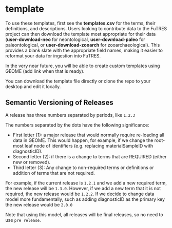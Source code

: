# template
To use these templates, first see the **templates.csv** for the terms, their definitions, and descriptions. Users looking to contribute data to the FuTRES project can then download the template most appropriate for their data (**user-download-neo** for neontological, **user-download-paleo** for paleontological, or **user-download-zooarch** for zooarchaeological). This provides a blank slate with the appropriate field names, making it easier to reformat your data for ingestion into FuTRES.

In the very near future, you will be able to create custom templates using GEOME (add link when that is ready).

You can download the template file directly or clone the repo to your desktop and edit it locally.

## Semantic Versioning of Releases
A release has three numbers separated by periods, like ```1.2.3```

The numbers separated by the dots have the following significance:
 * First letter (1): a major release that would normally require re-loading all data in GEOME.  This would happen, for example, if we change the root-most leaf node of identifiers (e.g. replacing materialSampleID with diagnosticID).
 * Second letter (2): if there is a change to terms that are REQUIRED (either new or removed).
 * Third letter (3): Any change to non-required terms or definitions or addition of terms that are not required.

For example, if the current release is ```1.2.1``` and we add a new required term, the new release will be ```1.3.0```.  However, if we add a new term that it is not required, the new release would be ```1.2.2```.  If we decide to change data model more fundamentally, such as adding diagnosticID as the primary key the new release would be ```2.0.0```

Note that using this model, all releases will be final releases, so no need to use ```pre release```.  
 
